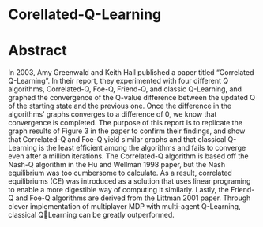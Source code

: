 # Corellated-Q-Learning

# Abstract

In 2003, Amy Greenwald and Keith Hall published a paper titled “Correlated Q-Learning”. In their 
report, they experimented with four different Q algorithms, Correlated-Q, Foe-Q, Friend-Q, and 
classic Q-Learning, and graphed the convergence of the Q-value difference between the updated 
Q of the starting state and the previous one. Once the difference in the algorithms’ graphs
converges to a difference of 0, we know that convergence is completed. The purpose of this report 
is to replicate the graph results of Figure 3 in the paper to confirm their findings, and show that 
Correlated-Q and Foe-Q yield similar graphs and that classical Q-Learning is the least efficient 
among the algorithms and fails to converge even after a million iterations. The Correlated-Q 
algorithm is based off the Nash-Q algorithm in the Hu and Wellman 1998 paper, but the Nash 
equilibrium was too cumbersome to calculate. As a result, correlated equilibriums (CE) was 
introduced as a solution that uses linear programing to enable a more digestible way of computing
it similarly. Lastly, the Friend-Q and Foe-Q algorithms are derived from the Littman 2001 paper. 
Through clever implementation of multiplayer MDP with multi-agent Q-Learning, classical QLearning can be greatly outperformed. 
